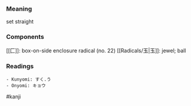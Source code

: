 ### Meaning

set straight

### Components

[[匚]]: box-on-side enclosure radical (no. 22) [[Radicals/玉|玉]]: jewel; ball

### Readings

```
- Kunyomi: すく.う
- Onyomi: キョウ
```

#kanji